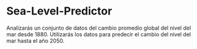 # Sea-Level-Predictor
Analizarás un conjunto de datos del cambio promedio global del nivel del mar desde 1880. Utilizarás los datos para predecir el cambio del nivel del mar hasta el año 2050.
